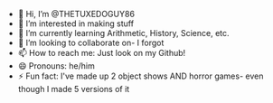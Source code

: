 - 👋 Hi, I’m @THETUXEDOGUY86
- 👀 I’m interested in making stuff
- 🌱 I’m currently learning Arithmetic, History, Science, etc.
- 💞️ I’m looking to collaborate on- I forgot
- 📫 How to reach me: Just look on my Github!
- 😄 Pronouns: he/him
- ⚡ Fun fact: I've made up 2 object shows AND horror games- even though I made 5 versions of it

<!---
THETUXEDOGUY86/THETUXEDOGUY86 is a ✨ special ✨ repository because its `README.md` (this file) appears on your GitHub profile.
You can click the Preview link to take a look at your changes.
--->
